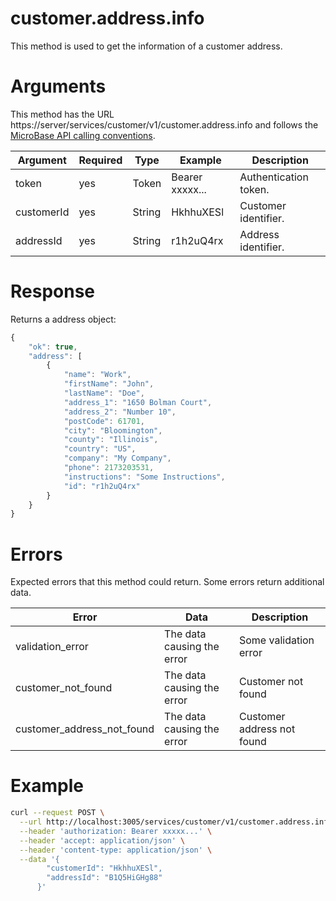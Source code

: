 # customer.address.info

This method is used to get the information of a customer address.

# Arguments

This method has the URL https://server/services/customer/v1/customer.address.info and
follows the [MicroBase API calling conventions](../calling-conventions.html).

Argument | Required | Type | Example | Description
---------|----------|------|---------|------------
token      | yes  | Token       | Bearer xxxxx...      | Authentication token.
customerId | yes  | String      | HkhhuXESl            | Customer identifier.
addressId  | yes  | String      | r1h2uQ4rx            | Address identifier.

# Response

Returns a address object:

```javascript
{
    "ok": true,
    "address": [
        {
            "name": "Work",
            "firstName": "John",
            "lastName": "Doe",
            "address_1": "1650 Bolman Court",
            "address_2": "Number 10",
            "postCode": 61701,
            "city": "Bloomington",
            "county": "Illinois",
            "country": "US",
            "company": "My Company",
            "phone": 2173203531,
            "instructions": "Some Instructions",
            "id": "r1h2uQ4rx"
        }
    }
}
```

# Errors

Expected errors that this method could return. Some errors return additional data.

Error | Data | Description
------|------|------------
validation_error | The data causing the error | Some validation error
customer_not_found | The data causing the error | Customer not found
customer_address_not_found | The data causing the error | Customer address not found

# Example

```bash
curl --request POST \
  --url http://localhost:3005/services/customer/v1/customer.address.info \
  --header 'authorization: Bearer xxxxx...' \
  --header 'accept: application/json' \
  --header 'content-type: application/json' \
  --data '{
        "customerId": "HkhhuXESl",
        "addressId": "B1Q5HiGHg88"
      }'
```
